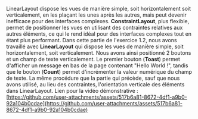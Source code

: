 LinearLayout dispose les vues de manière simple, soit horizontalement soit verticalement, en les plaçant les unes après les autres, mais peut devenir inefficace pour des interfaces complexes. **ConstraintLayout**, plus flexible, permet de positionner les vues en utilisant des contraintes relatives aux autres éléments, ce qui le rend idéal pour des interfaces complexes tout en étant plus performant.
Dans cette partie de l'exercice 1.2, nous avons travaillé avec **LinearLayout** qui dispose les vues de manière simple, soit horizontalement, soit verticalement. Nous avons ainsi positionné 2 boutons et un champ de texte verticalement. Le premier bouton (**Toast**) permet d'afficher un message en bas de la page contenant "Hello World !", tandis que le bouton (**Count**) permet d'incrémenter la valeur numérique du champ de texte.
La même procédure que la partie qui précède, sauf que nous avons utilisé, au lieu des contraintes, l'orientation verticale des éléments dans LinearLayout.
Lien pour la vidéo démonstrative : [https://github.com/user-attachments/assets/517b6a81-8672-4df1-a9b0-92a104b0cdae](https://github.com/user-attachments/assets/517b6a81-8672-4df1-a9b0-92a104b0cdae)
